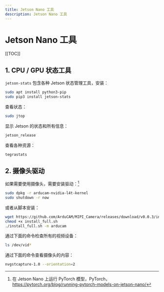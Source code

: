 ```yaml
---
title: Jetson Nano 工具
description: Jetson Nano 工具
---
```


# Jetson Nano 工具

[[TOC]]

## 1. CPU / GPU 状态工具

`jetson-stats` 包含各种 Jetson 状态管理工具，安装：

```bash
sudo apt install python3-pip
sudo pip3 install jetson-stats
```

查看状态：

```bash
sudo jtop
```

显示 Jetson 的状态和所有信息：

```bash
jetson_release
```

查看各种资源：

```bash
tegrastats
```

## 2. 摄像头驱动

如果需要使用摄像头，需要安装驱动：[^1]

[^1]: 在 Jetson Nano 上运行 PyTorch 模型，PyTorch，<https://pytorch.org/blog/running-pytorch-models-on-jetson-nano/>

```bash
sudo dpkg -r arducam-nvidia-l4t-kernel
sudo shutdown -r now
```

或者从脚本安装：

```bash
wget https://github.com/ArduCAM/MIPI_Camera/releases/download/v0.0.3/install_full.sh
chmod +x install_full.sh
./install_full.sh -m arducam
```

通过下面的命令检查所有的视频设备：

```bash
ls /dev/vid*
```

通过下面的命令查看摄像头的内容：

```bash
nvgstcapture-1.0 --orientation=2
```
